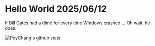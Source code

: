 # Hello World 2025/06/12

If Bill Gates had a dime for every time Windows crashed ... Oh wait, he does.

![PoyChang's github stats](https://github-readme-stats.vercel.app/api?username=poychang&show_icons=true&theme=dracula)
